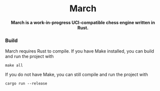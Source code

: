 <div align="center">

# March
#### March is a work-in-progress UCI-compatible chess engine written in Rust.

</div>






### Build


March requires Rust to compile. If you have Make installed, you can build and run the project with 
```
make all
```

If you do not have Make, you can still compile and run the project with
 ```
 cargo run --release
 ``` 


